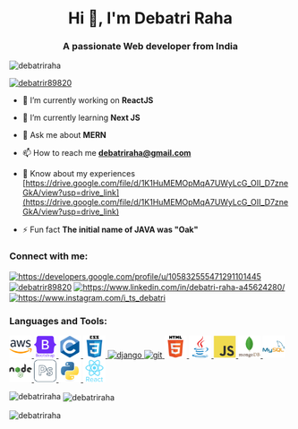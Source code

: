 <h1 align="center">Hi 👋, I'm Debatri Raha</h1>
<h3 align="center">A passionate Web developer from India</h3>

<p align="left"> <img src="https://komarev.com/ghpvc/?username=debatriraha&label=Profile%20views&color=0e75b6&style=flat" alt="debatriraha" /> </p>

<p align="left"> <a href="https://twitter.com/debatrir89820" target="blank"><img src="https://img.shields.io/twitter/follow/debatrir89820?logo=twitter&style=for-the-badge" alt="debatrir89820" /></a> </p>

- 🔭 I’m currently working on **ReactJS**

- 🌱 I’m currently learning **Next JS**

- 💬 Ask me about **MERN**

- 📫 How to reach me **debatriraha@gmail.com**

- 📄 Know about my experiences [https://drive.google.com/file/d/1K1HuMEMOpMqA7UWyLcG_OII_D7zneGkA/view?usp=drive_link](https://drive.google.com/file/d/1K1HuMEMOpMqA7UWyLcG_OII_D7zneGkA/view?usp=drive_link)

- ⚡ Fun fact **The initial name of JAVA was "Oak"**

<h3 align="left">Connect with me:</h3>
<p align="left">
<a href="https://dev.to/https://developers.google.com/profile/u/105832555471291101445" target="blank"><img align="center" src="https://raw.githubusercontent.com/rahuldkjain/github-profile-readme-generator/master/src/images/icons/Social/devto.svg" alt="https://developers.google.com/profile/u/105832555471291101445" height="30" width="40" /></a>
<a href="https://twitter.com/debatrir89820" target="blank"><img align="center" src="https://raw.githubusercontent.com/rahuldkjain/github-profile-readme-generator/master/src/images/icons/Social/twitter.svg" alt="debatrir89820" height="30" width="40" /></a>
<a href="https://linkedin.com/in/https://www.linkedin.com/in/debatri-raha-a45624280/" target="blank"><img align="center" src="https://raw.githubusercontent.com/rahuldkjain/github-profile-readme-generator/master/src/images/icons/Social/linked-in-alt.svg" alt="https://www.linkedin.com/in/debatri-raha-a45624280/" height="30" width="40" /></a>
<a href="https://instagram.com/https://www.instagram.com/i_ts_debatri" target="blank"><img align="center" src="https://raw.githubusercontent.com/rahuldkjain/github-profile-readme-generator/master/src/images/icons/Social/instagram.svg" alt="https://www.instagram.com/i_ts_debatri" height="30" width="40" /></a>
</p>

<h3 align="left">Languages and Tools:</h3>
<p align="left"> <a href="https://aws.amazon.com" target="_blank" rel="noreferrer"> <img src="https://raw.githubusercontent.com/devicons/devicon/master/icons/amazonwebservices/amazonwebservices-original-wordmark.svg" alt="aws" width="40" height="40"/> </a> <a href="https://getbootstrap.com" target="_blank" rel="noreferrer"> <img src="https://raw.githubusercontent.com/devicons/devicon/master/icons/bootstrap/bootstrap-plain-wordmark.svg" alt="bootstrap" width="40" height="40"/> </a> <a href="https://www.cprogramming.com/" target="_blank" rel="noreferrer"> <img src="https://raw.githubusercontent.com/devicons/devicon/master/icons/c/c-original.svg" alt="c" width="40" height="40"/> </a> <a href="https://www.w3schools.com/css/" target="_blank" rel="noreferrer"> <img src="https://raw.githubusercontent.com/devicons/devicon/master/icons/css3/css3-original-wordmark.svg" alt="css3" width="40" height="40"/> </a> <a href="https://www.djangoproject.com/" target="_blank" rel="noreferrer"> <img src="https://cdn.worldvectorlogo.com/logos/django.svg" alt="django" width="40" height="40"/> </a> <a href="https://git-scm.com/" target="_blank" rel="noreferrer"> <img src="https://www.vectorlogo.zone/logos/git-scm/git-scm-icon.svg" alt="git" width="40" height="40"/> </a> <a href="https://www.w3.org/html/" target="_blank" rel="noreferrer"> <img src="https://raw.githubusercontent.com/devicons/devicon/master/icons/html5/html5-original-wordmark.svg" alt="html5" width="40" height="40"/> </a> <a href="https://www.java.com" target="_blank" rel="noreferrer"> <img src="https://raw.githubusercontent.com/devicons/devicon/master/icons/java/java-original.svg" alt="java" width="40" height="40"/> </a> <a href="https://developer.mozilla.org/en-US/docs/Web/JavaScript" target="_blank" rel="noreferrer"> <img src="https://raw.githubusercontent.com/devicons/devicon/master/icons/javascript/javascript-original.svg" alt="javascript" width="40" height="40"/> </a> <a href="https://www.mongodb.com/" target="_blank" rel="noreferrer"> <img src="https://raw.githubusercontent.com/devicons/devicon/master/icons/mongodb/mongodb-original-wordmark.svg" alt="mongodb" width="40" height="40"/> </a> <a href="https://www.mysql.com/" target="_blank" rel="noreferrer"> <img src="https://raw.githubusercontent.com/devicons/devicon/master/icons/mysql/mysql-original-wordmark.svg" alt="mysql" width="40" height="40"/> </a> <a href="https://nodejs.org" target="_blank" rel="noreferrer"> <img src="https://raw.githubusercontent.com/devicons/devicon/master/icons/nodejs/nodejs-original-wordmark.svg" alt="nodejs" width="40" height="40"/> </a> <a href="https://www.photoshop.com/en" target="_blank" rel="noreferrer"> <img src="https://raw.githubusercontent.com/devicons/devicon/master/icons/photoshop/photoshop-line.svg" alt="photoshop" width="40" height="40"/> </a> <a href="https://www.python.org" target="_blank" rel="noreferrer"> <img src="https://raw.githubusercontent.com/devicons/devicon/master/icons/python/python-original.svg" alt="python" width="40" height="40"/> </a> <a href="https://reactjs.org/" target="_blank" rel="noreferrer"> <img src="https://raw.githubusercontent.com/devicons/devicon/master/icons/react/react-original-wordmark.svg" alt="react" width="40" height="40"/> </a> </p>

<p><img align="left" src="https://github-readme-stats.vercel.app/api/top-langs?username=debatriraha&show_icons=true&locale=en&layout=compact" alt="debatriraha" /></p>

<p>&nbsp;<img align="center" src="https://github-readme-stats.vercel.app/api?username=debatriraha&show_icons=true&locale=en" alt="debatriraha" /></p>

<p><img align="center" src="https://github-readme-streak-stats.herokuapp.com/?user=debatriraha&" alt="debatriraha" /></p>

